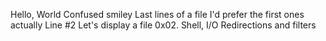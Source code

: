 Hello, World
Confused smiley
Last lines of a file
I'd prefer the first ones actually
Line #2
Let's display a file
0x02. Shell, I/O Redirections and filters
